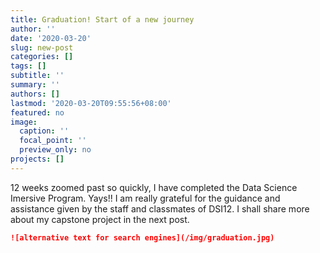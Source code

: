 ```yaml
---
title: Graduation! Start of a new journey
author: ''
date: '2020-03-20'
slug: new-post
categories: []
tags: []
subtitle: ''
summary: ''
authors: []
lastmod: '2020-03-20T09:55:56+08:00'
featured: no
image:
  caption: ''
  focal_point: ''
  preview_only: no
projects: []
---
```


12 weeks zoomed past so quickly, I have completed the Data Science Imersive Program. Yays!! I am really grateful for the guidance and assistance given by the staff and classmates of DSI12.  I shall share more about my capstone project in the next post. 





```markdown
![alternative text for search engines](/img/graduation.jpg)
```






